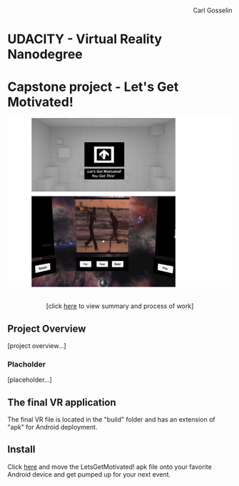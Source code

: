 <p align="right">
Carl Gosselin
</p>

# UDACITY - Virtual Reality Nanodegree

# Capstone project - Let's Get Motivated!

<p align="center">
<img src="pics/000 - Overall.png">
</p>
<p align="center">
<br>
[click <a target="_new" href="LetsGetMotivated! - Summary and Process.md">here</a> to view summary and process of work]
</p>


## Project Overview

[project overview...]

### Placholder

[placeholder...]


## The final VR application

The final VR file is located in the "build" folder and has an extension of "apk" for Android deployment.

## Install

Click <a href="build/">here</a> and move the LetsGetMotivated! apk file onto your favorite Android device and get pumped up for your next event.


